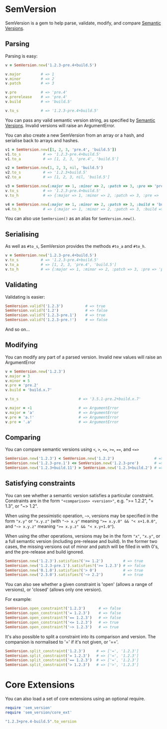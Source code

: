 SemVersion
==========

SemVersion is a gem to help parse, validate, modify, and compare [Semantic Versions](http://semver.org).

Parsing
-------

Parsing is easy:

```ruby
v = SemVersion.new('1.2.3-pre.4+build.5')

v.major         # => 1
v.minor         # => 2
v.patch         # => 3

v.pre           # => 'pre.4'
v.prerelease    # => 'pre.4'
v.build         # => 'build.5'

v.to_s          # => '1.2.3-pre.4+build.5'
```

You can pass any valid semantic version string, as specified by [Semantic Versions](http://semver.org).
Invalid versions will raise an ArgumentError.

You can also create a new SemVersion from an array or a hash, and serialise back to arrays and hashes.

```ruby
v1 = SemVersion.new([1, 2, 3, 'pre.4', 'build.5'])
v1.to_s          # => '1.2.3-pre.4+build.5'
v1.to_a          # => [1, 2, 3, 'pre.4', 'build.5']

v2 = SemVersion.new(1, 2, 3, nil, 'build.5')
v2.to_s          # => '1.2.3+build.5'
v2.to_a          # => [1, 2, 3, nil, 'build.5']

v3 = SemVersion.new(:major => 1, :minor => 2, :patch => 3, :pre => 'pre.4', :build => 'build.5')
v.to_s           # => '1.2.3-pre.4+build.5'
v.to_h           # => {:major => 1, :minor => 2, :patch => 3, :pre => 'pre.4', :build => 'build.5'}

v4 = SemVersion.new(:major => 1, :minor => 2, :patch => 3, :build = 'build.6')
v4.to_h          # => {:major => 1, :minor => 2, :patch => 3, :build => 'build.6'}
```

You can also use `SemVersion()` as an alias for `SemVersion.new()`.

Serialising
-----------

As well as `#to_s`, SemVersion provides the methods `#to_a` and `#to_h`.

```ruby
v = SemVersion.new('1.2.3-pre.4+build.5')
v.to_s          # => '1.2.3-pre.4+build.5'
v.to_a          # => [1, 2, 3, 'pre.4', 'build.5']
v.to_h          # => {:major => 1, :minor => 2, :patch => 3, :pre => 'pre.4', :build => 'build.5'}
```

Validating
----------

Validating is easier:

```ruby
SemVersion.valid?('1.2.3')          # => true
SemVersion.valid?('1.2')            # => false
SemVersion.valid?('1.2.3-pre.1')    # => true
SemVersion.valid?('1.2.3-pre.!')    # => false
```

And so on...

Modifying
---------

You can modify any part of a parsed version.
Invalid new values will raise an ArgumentError

```ruby
v = SemVersion.new('1.2.3')
v.major = 3
v.minor = 5
v.pre = 'pre.2'
v.build = 'build.x.7'

v.to_s                           # => '3.5.1-pre.2+build.x.7'

v.major = -1                     # => ArgumentError
v.major = 'a'                    # => ArgumentError
v.pre = 'a.!'                    # => ArgumentError
v.pre = '.a'                     # => ArgumentError
```

Comparing
---------

You can compare semantic versions using `<`, `>`, `<=`, `>=`, `==`, and `<=>`

```ruby
SemVersion.new('1.2.3') < SemVersion.new('1.2.2')                  # => true
SemVersion.new('1.2.3-pre.1') <= SemVersion.new('1.2.3-pre')       # => false
SemVersion.new('1.2.3+build.11') > SemVersion.new('1.2.3+build.2') # => true
```

Satisfying constraints
----------------------

You can see whether a semantic version satisfies a particular constraint.
Constraints are in the form `"<comparison> <version>"`, e.g. ">= 1.2.2", "= 1.3", or "~> 1.2".

When using the pessimistic operation, `~>`, versions may be specified in the form `"x.y"` or `"x.y.z"` (with `"~> x.y"` meaning `">= x.y.0" && "< x+1.0.0"`, and `"~> x.y.z"` meaning `">= x.y.z" && "< x.y+1.0"`).

When using the other operations, versions may be in the form `"x"`, `"x.y"`, or a full semantic version (including pre-release and build).
In the former two cases, the missing versions out of minor and patch will be filled in with 0's, and the pre-release and build ignored.

```ruby
SemVersion.new('1.2.3').satisfies?('>= 1.2')         # => true
SemVersion.new('1.2.3-pre.1').satisfies?('>= 1.2.3') # => false
SemVersion.new('0.1.0').satisfies?('> 0')            # => true
SemVersion.new('2.3.0').satisfies?('~> 2.2')         # => true
```

You can also see whether a given constraint is 'open' (allows a range of versions), or 'closed' (allows only one version).

For example:

```ruby
SemVersion.open_constraint?('1.2.3')      # => false
SemVersion.open_constraint?('= 1.2.3')    # => false
SemVersion.open_constraint?('== 1.2.3')   # => false
SemVersion.open_constraint?('<= 1.2.3')   # => true
SemVersion.open_constraint?('~> 1.2.3')   # => true
```

It's also possible to split a constraint into its comparison and version.
The comparsion is normalised to '=' if it's not given, or '=='.

```ruby
SemVersion.split_constraint('1.2.3')     # => ['=', '1.2.3']
SemVersion.split_constraint('= 1.2.3')   # => ['=', '1.2.3']
SemVersion.split_constraint('== 1.2.3')  # => ['=', '1.2.3']
SemVersion.split_constraint('> 1.2.3')   # => ['>', '1.2.3']
```

Core Extensions
===============

You can also load a set of core extensions using an optional require.

```ruby
require 'sem_version'
require 'sem_version/core_ext'

"1.2.3+pre.4-build.5".to_version
```